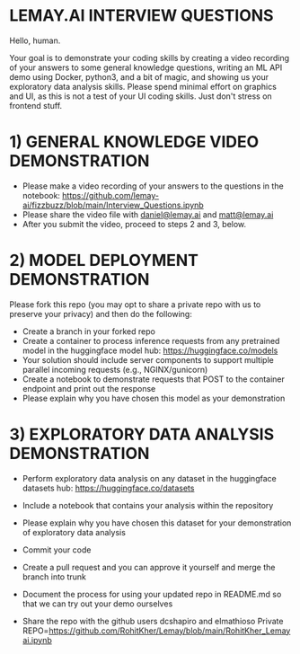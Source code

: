 # LEMAY.AI INTERVIEW QUESTIONS

Hello, human.

Your goal is to demonstrate your coding skills by creating a video recording of your answers to some general knowledge questions, writing an ML API demo using Docker, python3, and a bit of magic, and showing us your exploratory data analysis skills. Please spend minimal effort on graphics and UI, as this is not a test of your UI coding skills. Just don't stress on frontend stuff.

# 1) GENERAL KNOWLEDGE VIDEO DEMONSTRATION

- Please make a video recording of your answers to the questions in the notebook: https://github.com/lemay-ai/fizzbuzz/blob/main/Interview_Questions.ipynb
- Please share the video file with daniel@lemay.ai and matt@lemay.ai
- After you submit the video, proceed to steps 2 and 3, below.

# 2) MODEL DEPLOYMENT DEMONSTRATION
Please fork this repo (you may opt to share a private repo with us to preserve your privacy) and then do the following:

- Create a branch in your forked repo
- Create a container to process inference requests from any pretrained model in the huggingface model hub: https://huggingface.co/models
- Your solution should include server components to support multiple parallel incoming requests (e.g., NGINX/gunicorn)
- Create a notebook to demonstrate requests that POST to the container endpoint and print out the response
- Please explain why you have chosen this model as your demonstration

# 3) EXPLORATORY DATA ANALYSIS DEMONSTRATION
- Perform exploratory data analysis on any dataset in the huggingface datasets hub: https://huggingface.co/datasets
- Include a notebook that contains your analysis within the repository
- Please explain why you have chosen this dataset for your demonstration of exploratory data analysis

- Commit your code
- Create a pull request and you can approve it yourself and merge the branch into trunk
- Document the process for using your updated repo in README.md so that we can try out your demo ourselves
- Share the repo with the github users dcshapiro and elmathioso
Private REPO=https://github.com/RohitKher/Lemay/blob/main/RohitKher_Lemayai.ipynb
